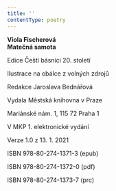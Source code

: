 ```yaml
---
title: ''
contentType: poetry
---
```


**Viola Fischerová  
Matečná samota**

Edice Čeští básníci 20. století

  

Ilustrace na obálce z volných zdrojů

  

Redakce Jaroslava Bednářová

Vydala Městská knihovna v Praze

  

Mariánské nám. 1, 115 72 Praha 1

V MKP 1. elektronické vydání

  

Verze 1.0 z 13. 1. 2021

ISBN 978-80-274-1371-3 (epub)

  

ISBN 978-80-274-1372-0 (pdf)

  

ISBN 978-80-274-1373-7 (prc)
